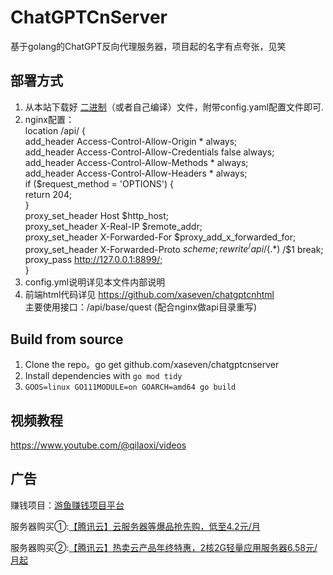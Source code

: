 # ChatGPTCnServer

基于golang的ChatGPT反向代理服务器，项目起的名字有点夸张，见笑 

## 部署方式

1. 从本站下载好 [二进制](https://github.com/xaseven/chatgptcnserver/releases)（或者自己编译）文件，附带config.yaml配置文件即可.
2. nginx配置：  
    location /api/ {  
       add_header Access-Control-Allow-Origin * always;  
     add_header Access-Control-Allow-Credentials false always;  
     add_header Access-Control-Allow-Methods * always;  
     add_header Access-Control-Allow-Headers * always;  
     if ($request_method = 'OPTIONS') {  
        return 204;  
      }  
      proxy_set_header Host $http_host;  
      proxy_set_header  X-Real-IP $remote_addr;  
      proxy_set_header X-Forwarded-For $proxy_add_x_forwarded_for;  
      proxy_set_header X-Forwarded-Proto $scheme;  
      rewrite ^/api/(.*)$ /$1 break;  
      proxy_pass http://127.0.0.1:8899/;  
    } 
3. config.yml说明详见本文件内部说明
4. 前端html代码详见 https://github.com/xaseven/chatgptcnhtml  
   主要使用接口：/api/base/quest (配合nginx做api目录重写)

## Build from source

1. Clone the repo。go get github.com/xaseven/chatgptcnserver
2. Install dependencies with `go mod tidy`
3. `GOOS=linux GO111MODULE=on GOARCH=amd64 go build`
## 视频教程
https://www.youtube.com/@qilaoxi/videos
## 广告
<p>赚钱项目：<a href="https://sg1-1309278490.cos-website.ap-nanjing.myqcloud.com/?zid=742349">游鱼赚钱项目平台</a></p>
<p>服务器购买①:<a href="https://url.cn/uBTxO4Gm">【腾讯云】云服务器等爆品抢先购，低至4.2元/月</a></p>
<p>服务器购买②:<a href="https://url.cn/XD0oefym">【腾讯云】热卖云产品年终特惠，2核2G轻量应用服务器6.58元/月起</a></p>

